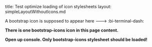<frontmatter>
title: Test optimize loading of icon stylesheets
layout: simpleLayoutWithoutIcons.md
</frontmatter>

A bootstrap icon is supposed to appear here ---> :bi-terminal-dash:

**There is one bootstrap-icons icon in this page content.**

**Open up console. Only bootstrap-icons stylesheet should be loaded!**
